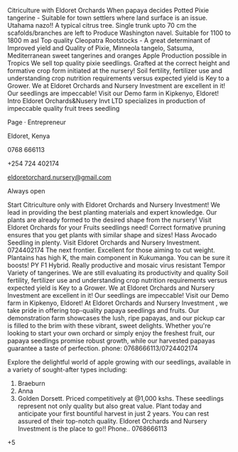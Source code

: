 Citriculture with Eldoret Orchards
When papaya decides
Potted Pixie tangerine - Suitable for town settlers where land surface is an issue. Utahama nazo!!
A typical citrus tree. Single trunk upto 70 cm the scafolds/branches are left to Produce
Washington navel. Suitable for 1100 to 1800 m asl
Top quality Cleopatra Rootstocks - A great determinant of Improved yield and Quality of Pixie, Minneola tangelo, Satsuma, Mediterranean sweet tangerines and oranges
Apple Production possible in Tropics
We sell top quality pixie seedlings. Grafted at the correct height and formative crop form initiated at the nursery!
Soil fertility, fertilizer use and understanding crop nutrition requirements versus expected yield is Key to a Grower. We at Eldoret Orchards and Nursery Investment are excellent in it! Our seedlings are impeccable! Visit our Demo farm in Kipkenyo, Eldoret!
Intro
Eldoret Orchards&Nusery Invt LTD specializes in production of impeccable quality fruit trees seedling
 
Page · Entrepreneur
 
Eldoret, Kenya
 
0768 666113
 
+254 724 402174
 
eldoretorchard.nursery@gmail.com
 
Always open

Start Citriculture only with Eldoret Orchards and Nursery Investment! We lead in providing the best planting materials and expert knowledge. Our plants are already formed to the desired shape from the nursery! Visit Eldoret Orchards for your Fruits seedlings need!
Correct formative pruning ensures that you get plants with similar shape and sizes!
Hass Avocado Seedling in plenty. Visit Eldoret Orchards and Nursery Investment. 0724402174
The next frontier. Excellent for those aiming to cut weight. Plantains has high K, the main component in Kukumanga. You can be sure it boosts!
PY F1 Hybrid. Really productive and mosaic virus resistant
Tempor Variety of tangerines. We are still evaluating its productivity and quality
Soil fertility, fertilizer use and understanding crop nutrition requirements versus expected yield is Key to a Grower. We at Eldoret Orchards and Nursery Investment are excellent in it! Our seedlings are impeccable! Visit our Demo farm in Kipkenyo, Eldoret!
At Eldoret Orchards and Nursery Investment , we take pride in offering top-quality papaya seedlings and fruits. Our demonstration farm showcases the lush, ripe papayas, and our pickup car is filled to the brim with these vibrant, sweet delights. Whether you're looking to start your own orchard or simply enjoy the freshest fruit, our papaya seedlings promise robust growth, while our harvested papayas guarantee a taste of perfection. phone: 0768666113/0724402174

Explore the delightful world of apple growing with our seedlings, available in a variety of sought-after types including:
1. Braeburn
2. Anna 
3. Golden Dorsett. 
Priced competitively at @1,000 kshs. 
These seedlings represent not only quality but also great value. Plant today and anticipate your first bountiful harvest in just 2 years. You can rest assured of their top-notch quality.
Eldoret Orchards and Nursery Investment is the place to go!! Phone.. 0768666113












+5



